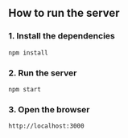 ## How to run the server

### 1. Install the dependencies
```
npm install
```

### 2. Run the server
```
npm start
```

### 3. Open the browser
```
http://localhost:3000
```

